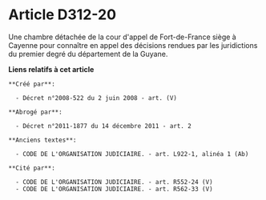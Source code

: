 # Article D312-20

Une chambre détachée de la cour d'appel de Fort-de-France siège à Cayenne pour connaître en appel des décisions rendues par
les juridictions du premier degré du département de la Guyane.

**Liens relatifs à cet article**

	**Créé par**:

	  - Décret n°2008-522 du 2 juin 2008 - art. (V)

	**Abrogé par**:

	  - Décret n°2011-1877 du 14 décembre 2011 - art. 2

	**Anciens textes**:

	  - CODE DE L'ORGANISATION JUDICIAIRE. - art. L922-1, alinéa 1 (Ab)

	**Cité par**:

	  - CODE DE L'ORGANISATION JUDICIAIRE. - art. R552-24 (V)
	  - CODE DE L'ORGANISATION JUDICIAIRE. - art. R562-33 (V)
